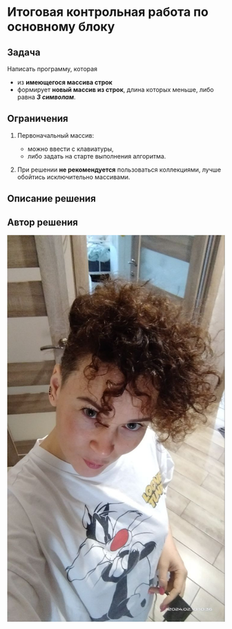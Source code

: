 # Итоговая контрольная работа по основному блоку

## Задача
Написать программу, которая 
* из **имеющегося массива строк** 
* формирует **новый массив из строк**, длина которых меньше, либо равна **_3 символам_**. 

## Ограничения
1. Первоначальный массив:
   * можно ввести с клавиатуры, 
   * либо задать на старте выполнения алгоритма. 
 
 2. При решении __не рекомендуется__ пользоваться коллекциями, лучше обойтись исключительно массивами.

 ## Описание решения

 ## Автор решения
 ![Автор решения](newme.jpg)